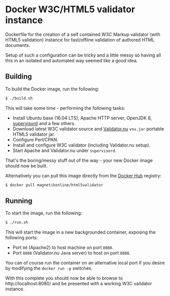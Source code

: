 # Docker W3C/HTML5 validator instance
Dockerfile for the creation of a self contained W3C Markup validator (with HTML5 validation) instance for fast/offline validation of authored HTML documents.

Setup of such a configuration can be tricky and a little messy so having all this in an isolated and automated way seemed like a good idea.

## Building
To build the Docker image, run the following:

```sh
$ ./build.sh
```

This will take some time - performing the following tasks:
- Install Ubuntu base (16.04 LTS), Apache HTTP server, OpenJDK 8, [supervisord](http://supervisord.org/) and a few others.
- Download latest W3C validator source and [Validator.nu](http://validator.github.io/validator/) `vnu.jar` portable HTML5 validator jar.
- Configure Perl/CPAN.
- Install and configure W3C validator (including Validator.nu setup).
- Start Apache and Validator.nu under `supervisord`.

That's the boring/messy stuff out of the way - your new Docker image should now be built.

Alternatively you can pull this image directly from the [Docker Hub](https://hub.docker.com/r/magnetikonline/html5validator/) registry:

```sh
$ docker pull magnetikonline/html5validator
```

## Running
To start the image, run the following:

```sh
$ ./run.sh
```

This will start the image in a new backgrounded container, exposing the following ports:
- Port `80` (Apache2) to host machine on port `8080`.
- Port `8888` (Validator.nu Java server) to host on port `8888`.

You can of course run the container on an alternative local port if you desire by modifying the `docker run -p` switches.

With this complete you should now be able to browse to http://localhost:8080/ and be presented with a working W3C validator instance.
